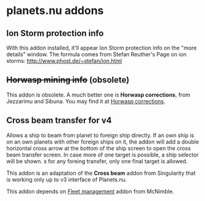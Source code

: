 # planets.nu addons

## Ion Storm protection info
With this addon installed, it'll appear Ion Storm protection info on the "more details" window. The formula comes from Stefan Reuther's Page on ion storms: http://www.phost.de/~stefan/ion.html

## ~~Horwasp mining info~~ (obsolete)
This addon is obsolete. A much better one is **Horwasp corrections**, from Jezzarimu and Sibuna. You may find it at [Horwasp corrections](https://greasyfork.org/en/scripts/437766-horwasp-corrections).

## Cross beam transfer for v4
Allows a ship to beam from planet to foreign ship directly. If an own ship is on an own planets with other foreign ships on it, the addon will add a double horizontal
cross arrow at the bottom of the ship screen to open the cross beam transfer screen. In case more of one target is possible, a ship selector will be shown.
s for any foreing transfer, only one final target is allowed.

This addon is an adaptation of the **Cross beam** addon from Singularity that is working only up to v3 interface of Planets.nu.

This addon depends on [Fleet management](https://chmeee.org/ext/planets.nu/FleetManagement.user.js) addon from McNimble.
